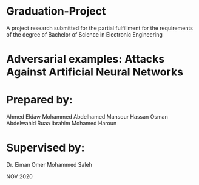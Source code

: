 # Graduation-Project

A project research submitted for the partial fulfillment for the requirements of the degree of Bachelor of Science in Electronic Engineering

# Adversarial examples: Attacks Against Artificial Neural Networks

# Prepared by: 
Ahmed Eldaw Mohammed Abdelhamed
Mansour Hassan Osman Abdelwahid
Ruaa Ibrahim Mohamed Haroun 

# Supervised by: 

Dr. Eiman Omer Mohammed Saleh

NOV 2020

